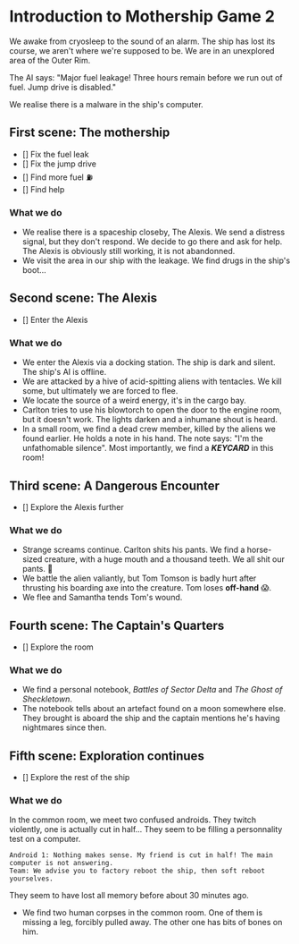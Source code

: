 # Introduction to Mothership Game 2

We awake from cryosleep to the sound of an alarm. The ship has lost its course, we aren't where we're supposed to be. We are in an unexplored area of the Outer Rim.

The AI says: "Major fuel leakage! Three hours remain before we run out of fuel. Jump drive is disabled."

We realise there is a malware in the ship's computer.

## First scene: The mothership

- [] Fix the fuel leak
- [] Fix the jump drive
- [] Find more fuel ⛽
- [] Find help

### What we do

- We realise there is a spaceship closeby, The Alexis. We send a distress signal, but they don't respond. We decide to go there and ask for help. The Alexis is obviously still working, it is not abandonned.
- We visit the area in our ship with the leakage. We find drugs in the ship's boot...

## Second scene: The Alexis

- [] Enter the Alexis

### What we do

- We enter the Alexis via a docking station. The ship is dark and silent. The ship's AI is offline.
- We are attacked by a hive of acid-spitting aliens with tentacles. We kill some, but ultimately we are forced to flee.
- We locate the source of a weird energy, it's in the cargo bay.
- Carlton tries to use his blowtorch to open the door to the engine room, but it doesn't work. The lights darken and a inhumane shout is heard.
- In a small room, we find a dead crew member, killed by the aliens we found earlier. He holds a note in his hand. The note says: "I'm the unfathomable silence". Most importantly, we find a **_KEYCARD_** in this room!

## Third scene: A Dangerous Encounter

- [] Explore the Alexis further

### What we do

- Strange screams continue. Carlton shits his pants. We find a horse-sized creature, with a huge mouth and a thousand teeth. We all shit our pants. 👾
- We battle the alien valiantly, but Tom Tomson is badly hurt after thrusting his boarding axe into the creature. Tom loses **off-hand** 😱.
- We flee and Samantha tends Tom's wound.

## Fourth scene: The Captain's Quarters

- [] Explore the room

### What we do

- We find a personal notebook, _Battles of Sector Delta_ and _The Ghost of Sheckletown_.
- The notebook tells about an artefact found on a moon somewhere else. They brought is aboard the ship and the captain mentions he's having nightmares since then.

## Fifth scene: Exploration continues

- [] Explore the rest of the ship

### What we do

In the common room, we meet two confused androids. They twitch violently, one is actually cut in half... They seem to be filling a personnality test on a computer.

```
Android 1: Nothing makes sense. My friend is cut in half! The main computer is not answering.
Team: We advise you to factory reboot the ship, then soft reboot yourselves.
```

They seem to have lost all memory before about 30 minutes ago.

- We find two human corpses in the common room. One of them is missing a leg, forcibly pulled away. The other one has bits of bones on him.

